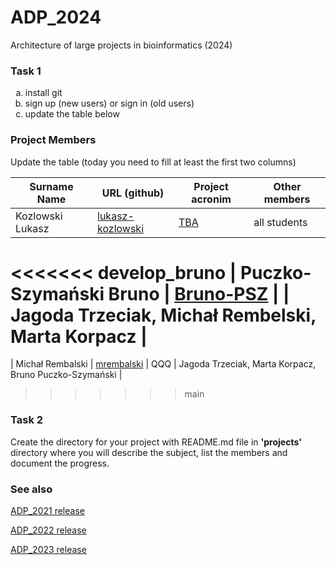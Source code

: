 # ADP_2024
Architecture of large projects in bioinformatics (2024)

### Task 1
<ol type="a">
  <li>install git</li>
  <li>sign up (new users) or sign in (old users)</li>
  <li>update the table below</li>
</ol>

### Project Members
Update the table (today you need to fill at least the first two columns)

| Surname Name | URL (github) | Project acronim | Other members |
| --- | --- | --- | --- |
| Kozlowski Lukasz | [lukasz-kozlowski](https://github.com/lukasz-kozlowski) | [TBA](https://github.com/lukasz-kozlowski/ADP_2024/blob/main/project/TBA/README.md) | all students |
<<<<<<< develop_bruno
| Puczko-Szymański Bruno | [Bruno-PSZ](https://github.com/Bruno-PSZ) |  | Jagoda Trzeciak, Michał Rembelski, Marta Korpacz |
=======
| Michał Rembalski | [mrembalski](https://github.com/mrembalski) | QQQ | Jagoda Trzeciak, Marta Korpacz, Bruno Puczko-Szymański |
>>>>>>> main


 
### Task 2
Create the directory for your project with README.md file in <b>'projects'</b> directory where you will describe the subject, 
list the members and document the progress.

### See also

[ADP_2021 release](https://github.com/lukasz-kozlowski/ADP_2021)

[ADP_2022 release](https://github.com/lukasz-kozlowski/ADP_2022)

[ADP_2023 release](https://github.com/lukasz-kozlowski/ADP_2023)

